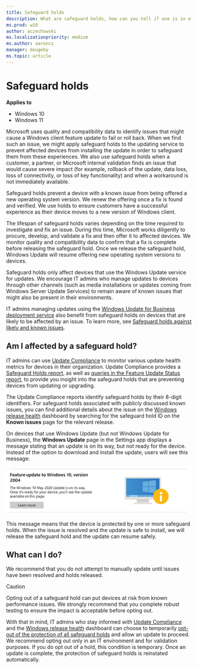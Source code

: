 ```yaml
---
title: Safeguard holds
description: What are safeguard holds, how can you tell if one is in effect, and what to do about it
ms.prod: w10
author: aczechowski
ms.localizationpriority: medium
ms.author: aaroncz
manager: dougeby
ms.topic: article
---
```


# Safeguard holds

**Applies to**

- Windows 10
- Windows 11

Microsoft uses quality and compatibility data to identify issues that might cause a Windows client feature update to fail or roll back. When we find such an issue, we might apply safeguard holds to the updating service to prevent affected devices from installing the update in order to safeguard them from these experiences. We also use safeguard holds when a customer, a partner, or Microsoft internal validation finds an issue that would cause severe impact (for example, rollback of the update, data loss, loss of connectivity, or loss of key functionality) and when a workaround is not immediately available.

Safeguard holds prevent a device with a known issue from being offered a new operating system version. We renew the offering once a fix is found and verified. We use holds to ensure customers have a successful experience as their device moves to a new version of Windows client.

The lifespan of safeguard holds varies depending on the time required to investigate and fix an issue. During this time, Microsoft works diligently to procure, develop, and validate a fix and then offer it to affected devices. We monitor quality and compatibility data to confirm that a fix is complete before releasing the safeguard hold. Once we release the safeguard hold, Windows Update will resume offering new operating system versions to devices.

Safeguard holds only affect devices that use the Windows Update service for updates. We encourage IT admins who manage updates to devices through other channels (such as media installations or updates coming from Windows Server Update Services) to remain aware of known issues that might also be present in their environments.

IT admins managing updates using the [Windows Update for Business deployment service](/windows/deployment/update/deployment-service-overview) also benefit from safeguard holds on devices that are likely to be affected by an issue. To learn more, see [Safeguard holds against likely and known issues](/windows/deployment/update/deployment-service-overview#safeguard-holds-against-likely-and-known-issues).

## Am I affected by a safeguard hold?

IT admins can use [Update Compliance](update-compliance-monitor.md) to monitor various update health metrics for devices in their organization. Update Compliance provides a [Safeguard Holds report](/windows/deployment/update/update-compliance-safeguard-holds), as well as [queries in the Feature Update Status report](/windows/deployment/update/update-compliance-feature-update-status), to provide you insight into the safeguard holds that are preventing devices from updating or upgrading.

The Update Compliance reports identify safeguard holds by their 8-digit identifiers. For safeguard holds associated with publicly discussed known issues, you can find additional details about the issue on the [Windows release health](/windows/release-health/) dashboard by searching for the safeguard hold ID on the **Known issues** page for the relevant release.

On devices that use Windows Update (but not Windows Update for Business), the **Windows Update** page in the Settings app displays a message stating that an update is on its way, but not ready for the device. Instead of the option to download and install the update, users will see this message:

![Feature update message reading "The Windows 10 May 2020 Update is on its way. Once it's ready for your device, you'll see the update available on this page.](images/safeguard-hold-notification.png)

This message means that the device is protected by one or more safeguard holds. When the issue is resolved and the update is safe to install, we will release the safeguard hold and the update can resume safely.

## What can I do?

We recommend that you do not attempt to manually update until issues have been resolved and holds released.

> [!CAUTION]
> Opting out of a safeguard hold can put devices at risk from known performance issues. We strongly recommend that you complete robust testing to ensure the impact is acceptable before opting out.
  
With that in mind, IT admins who stay informed with [Update Compliance](update-compliance-feature-update-status.md#safeguard-holds) and the [Windows release health](/windows/release-health/) dashboard can choose to temporarily [opt-out of the protection of all safeguard holds](safeguard-opt-out.md) and allow an update to proceed. We recommend opting out only in an IT environment and for validation purposes. If you do opt out of a hold, this condition is temporary. Once an update is complete, the protection of safeguard holds is reinstated automatically.
